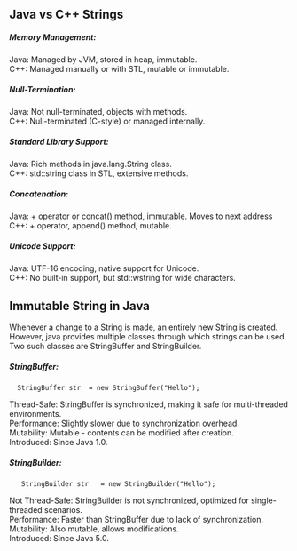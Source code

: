 ## Java vs C++ Strings
##### Memory Management:
Java: Managed by JVM, stored in heap, immutable.
<br>
C++: Managed manually or with STL, mutable or immutable.

##### Null-Termination:
Java: Not null-terminated, objects with methods.
<br>
C++: Null-terminated (C-style) or managed internally.

##### Standard Library Support:
Java: Rich methods in java.lang.String class.
<br>
C++: std::string class in STL, extensive methods.

##### Concatenation:
Java: + operator or concat() method, immutable. Moves to next address
<br>
C++: + operator, append() method, mutable.

##### Unicode Support:
Java: UTF-16 encoding, native support for Unicode.
<br>
C++: No built-in support, but std::wstring for wide characters.

## Immutable String in Java
Whenever a change to a String is made, an entirely new String is created. 
<br>
However, java provides multiple classes through which strings can be used. 
<br>
Two such classes are StringBuffer and StringBuilder. 
##### StringBuffer:
```
  StringBuffer str  = new StringBuffer("Hello");
```
Thread-Safe: StringBuffer is synchronized, making it safe for multi-threaded environments.
<br>
Performance: Slightly slower due to synchronization overhead.
<br>
Mutability: Mutable - contents can be modified after creation.
<br>
Introduced: Since Java 1.0.
##### StringBuilder:
```
   StringBuilder str   = new StringBuilder("Hello"); 
```
Not Thread-Safe: StringBuilder is not synchronized, optimized for single-threaded scenarios.
<br>
Performance: Faster than StringBuffer due to lack of synchronization.
<br>
Mutability: Also mutable, allows modifications.
<br>
Introduced: Since Java 5.0.


